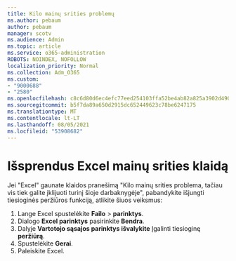 ```yaml
---
title: Kilo mainų srities problemų
ms.author: pebaum
author: pebaum
manager: scotv
ms.audience: Admin
ms.topic: article
ms.service: o365-administration
ROBOTS: NOINDEX, NOFOLLOW
localization_priority: Normal
ms.collection: Adm_O365
ms.custom:
- "9000688"
- "2580"
ms.openlocfilehash: c8c6d80d6ec4efc77eed254103ffa52be4ab82a825a3902d490f7059708e76e8
ms.sourcegitcommit: b5f7da89a650d2915dc652449623c78be6247175
ms.translationtype: MT
ms.contentlocale: lt-LT
ms.lasthandoff: 08/05/2021
ms.locfileid: "53908682"
---
```

# <a name="resolving-excel-clipboard-error"></a>Išsprendus Excel mainų srities klaidą

Jei "Excel" gaunate klaidos pranešimą "Kilo mainų srities problema, tačiau vis tiek galite įklijuoti turinį šioje darbaknygėje", pabandykite išjungti tiesioginės peržiūros funkciją, atlikite šiuos veiksmus:

1. Lange Excel spustelėkite **Failo**  >  **parinktys**.
3. Dialogo **Excel parinktys** pasirinkite **Bendra**.
4. Dalyje **Vartotojo sąsajos parinktys išvalykite** Įgalinti tiesioginę **peržiūrą**.
5. Spustelėkite **Gerai**.
6. Paleiskite Excel.
